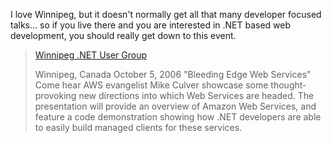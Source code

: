 I love Winnipeg, but it doesn't normally get all that many developer focused talks... so if you live there and you are interested in .NET based web development, you should really get down to this event.

> [Winnipeg .NET User Group](http://www.dotnetwired.com/)
>
> Winnipeg, Canada
> October 5, 2006 "Bleeding Edge Web Services"
> Come hear AWS evangelist Mike Culver showcase some thought-provoking new directions into which Web Services are headed. The presentation will provide an overview of Amazon Web Services, and feature a code demonstration showing how .NET developers are able to easily build managed clients for these services.